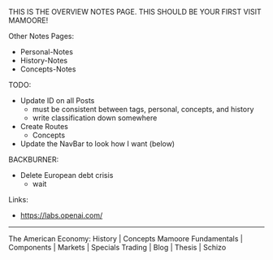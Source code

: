 THIS IS THE OVERVIEW NOTES PAGE. THIS SHOULD BE YOUR FIRST VISIT MAMOORE!

Other Notes Pages:
- Personal-Notes
- History-Notes
- Concepts-Notes

TODO:
- Update ID on all Posts
  - must be consistent between tags, personal, concepts, and history
  - write classification down somewhere
- Create Routes 
  - Concepts
- Update the NavBar to look how I want (below)

BACKBURNER:

- Delete European debt crisis
  - wait

Links:
- https://labs.openai.com/

-----------------------------------------------------------------

The American Economy: History | Concepts                                                            Mamoore
Fundamentals | Components | Markets | Specials                             Trading | Blog | Thesis | Schizo

